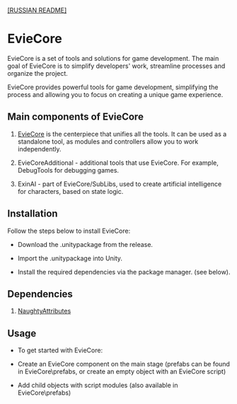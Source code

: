 [[RUSSIAN README]](./README%20RU.md)

# EvieCore

EvieCore is a set of tools and solutions for game development. The main goal of EvieCore is to simplify developers' work, streamline processes and organize the project.  

EvieCore provides powerful tools for game development, simplifying the process and allowing you to focus on creating a unique game experience.

## Main components of EvieCore

1. [EvieCore](./docs/EN/EvieCore/main.md) is the centerpiece that unifies all the tools. It can be used as a standalone tool, as modules and controllers allow you to work independently.

2. EvieCoreAdditional - additional tools that use EvieCore. For example, DebugTools for debugging games.

3. ExinAI - part of EvieCore/SubLibs, used to create artificial intelligence for characters, based on state logic.

## Installation
Follow the steps below to install EvieCore:  

* Download the .unitypackage from the release.

* Import the .unitypackage into Unity.

* Install the required dependencies via the package manager. (see below).

## Dependencies 

1. [NaughtyAttributes](https://github.com/dbrizov/NaughtyAttributes)

## Usage

* To get started with EvieCore:  

* Create an EvieCore component on the main stage (prefabs can be found in EvieCore\prefabs, or create an empty object with an EvieCore script)

* Add child objects with script modules (also available in EvieCore\prefabs)